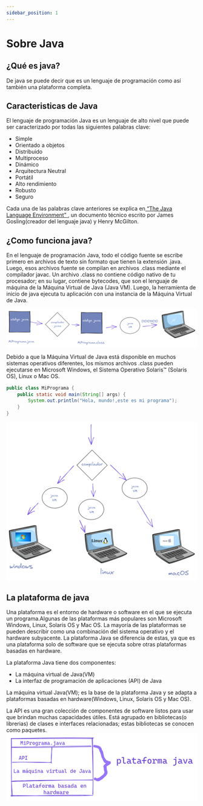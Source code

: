 ```yaml
---
sidebar_position: 1
---
```

# Sobre Java
## ¿Qué es java?
De java se puede decir que es un lenguaje de programación como así también una plataforma completa.

## Caracteristicas de Java
El lenguaje de programación Java es un lenguaje de alto nivel que puede ser caracterizado por todas las siguientes palabras clave:

- Simple
- Orientado a objetos
- Distribuido
- Multiproceso
- Dinámico
- Arquitectura Neutral
- Portátil
- Alto rendimiento
- Robusto
- Seguro

Cada una de las palabras clave anteriores se explica en[ “The Java Language Environment” ](https://www.oracle.com/java/technologies/language-environment.html), un documento técnico escrito por James Gosling(creador del lenguaje java) y Henry McGilton.

## ¿Como funciona java? 

En el lenguaje de programación Java, todo el código fuente se escribe primero en archivos de texto sin formato que tienen la extensión .java. Luego, esos archivos fuente se compilan en archivos .class mediante el compilador javac. Un archivo .class no contiene código nativo de tu procesador; en su lugar, contiene bytecodes, que son el lenguaje de máquina de la Máquina Virtual de Java (Java VM). Luego, la herramienta de inicio de java ejecuta tu aplicación con una instancia de la Máquina Virtual de Java.

![java como funciona grfico](img/comofuncionajava.png)

Debido a que la Máquina Virtual de Java está disponible en muchos sistemas operativos diferentes, los mismos archivos .class pueden ejecutarse en Microsoft Windows, el Sistema Operativo Solaris™ (Solaris OS), Linux o Mac OS.

``` java title="/MiPrograma.java"
public class MiPrograma {
    public static void main(String[] args) {
        System.out.println("Hola, mundo!,este es mi programa");
    }
}

```

![java en distintos sistemas operativos grafico](img/OpJava.png)

## La plataforma de java

Una plataforma es el entorno de hardware o software en el que se ejecuta un programa.Algunas de las plataformas más populares son Microsoft Windows, Linux, Solaris OS y Mac OS. La mayoría de las plataformas se pueden describir como una combinación del sistema operativo y el hardware subyacente. La plataforma Java se diferencia de estas, ya  que es una plataforma solo de software que se ejecuta sobre otras plataformas basadas en hardware.

La plataforma Java tiene dos componentes:

- La máquina virtual de Java(VM)
- La interfaz de programación de aplicaciones (API) de Java

La máquina virtual Java(VM); es la base de la plataforma Java y se adapta a  plataformas basadas en hardware(Windows, Linux, Solaris OS y Mac OS).

La API es una gran colección de componentes de software listos para usar que brindan muchas capacidades útiles. Está agrupado en bibliotecas(o librerias) de clases e interfaces relacionadas; estas bibliotecas se conocen como paquetes.
![java en distintos sistemas operativos grafico](img/plataformadejava.png)